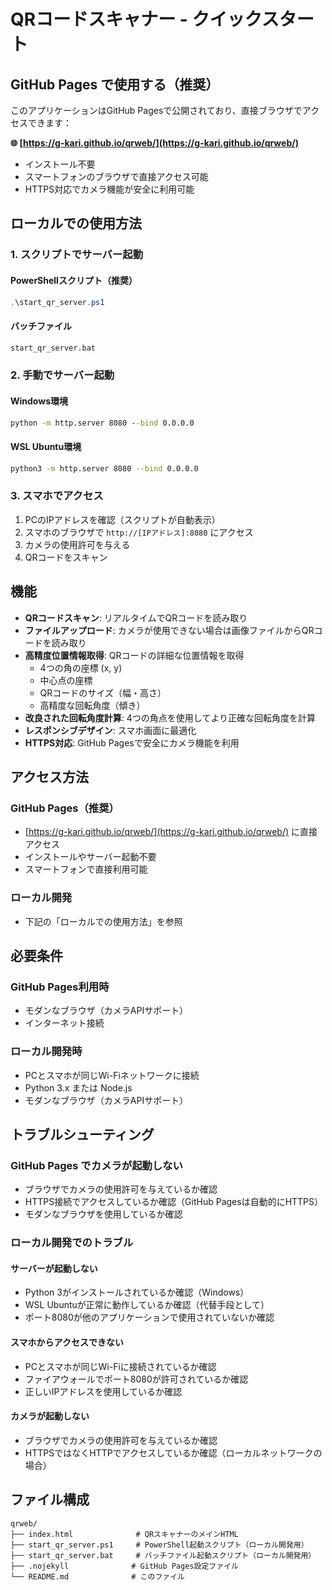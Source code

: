 # QRコードスキャナー - クイックスタート

## GitHub Pages で使用する（推奨）

このアプリケーションはGitHub Pagesで公開されており、直接ブラウザでアクセスできます：

**🌐 [https://g-kari.github.io/qrweb/](https://g-kari.github.io/qrweb/)**

- インストール不要
- スマートフォンのブラウザで直接アクセス可能
- HTTPS対応でカメラ機能が安全に利用可能

## ローカルでの使用方法

### 1. スクリプトでサーバー起動

#### PowerShellスクリプト（推奨）
```powershell
.\start_qr_server.ps1
```

#### バッチファイル
```cmd
start_qr_server.bat
```

### 2. 手動でサーバー起動

#### Windows環境
```cmd
python -m http.server 8080 --bind 0.0.0.0
```

#### WSL Ubuntu環境
```bash
python3 -m http.server 8080 --bind 0.0.0.0
```

### 3. スマホでアクセス

1. PCのIPアドレスを確認（スクリプトが自動表示）
2. スマホのブラウザで `http://[IPアドレス]:8080` にアクセス
3. カメラの使用許可を与える
4. QRコードをスキャン

## 機能

- **QRコードスキャン**: リアルタイムでQRコードを読み取り
- **ファイルアップロード**: カメラが使用できない場合は画像ファイルからQRコードを読み取り
- **高精度位置情報取得**: QRコードの詳細な位置情報を取得
  - 4つの角の座標 (x, y)
  - 中心点の座標
  - QRコードのサイズ（幅・高さ）
  - 高精度な回転角度（傾き）
- **改良された回転角度計算**: 4つの角点を使用してより正確な回転角度を計算
- **レスポンシブデザイン**: スマホ画面に最適化
- **HTTPS対応**: GitHub Pagesで安全にカメラ機能を利用

## アクセス方法

### GitHub Pages（推奨）
- [https://g-kari.github.io/qrweb/](https://g-kari.github.io/qrweb/) に直接アクセス
- インストールやサーバー起動不要
- スマートフォンで直接利用可能

### ローカル開発
- 下記の「ローカルでの使用方法」を参照

## 必要条件

### GitHub Pages利用時
- モダンなブラウザ（カメラAPIサポート）
- インターネット接続

### ローカル開発時
- PCとスマホが同じWi-Fiネットワークに接続
- Python 3.x または Node.js
- モダンなブラウザ（カメラAPIサポート）

## トラブルシューティング

### GitHub Pages でカメラが起動しない
- ブラウザでカメラの使用許可を与えているか確認
- HTTPS接続でアクセスしているか確認（GitHub Pagesは自動的にHTTPS）
- モダンなブラウザを使用しているか確認

### ローカル開発でのトラブル

#### サーバーが起動しない
- Python 3がインストールされているか確認（Windows）
- WSL Ubuntuが正常に動作しているか確認（代替手段として）
- ポート8080が他のアプリケーションで使用されていないか確認

#### スマホからアクセスできない
- PCとスマホが同じWi-Fiに接続されているか確認
- ファイアウォールでポート8080が許可されているか確認
- 正しいIPアドレスを使用しているか確認

#### カメラが起動しない
- ブラウザでカメラの使用許可を与えているか確認
- HTTPSではなくHTTPでアクセスしているか確認（ローカルネットワークの場合）

## ファイル構成

```
qrweb/
├── index.html              # QRスキャナーのメインHTML
├── start_qr_server.ps1     # PowerShell起動スクリプト（ローカル開発用）
├── start_qr_server.bat     # バッチファイル起動スクリプト（ローカル開発用）
├── .nojekyll              # GitHub Pages設定ファイル
└── README.md              # このファイル
```
